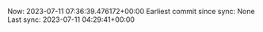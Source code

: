 Now: 2023-07-11 07:36:39.476172+00:00 Earliest commit since sync: None Last sync: 2023-07-11 04:29:41+00:00
